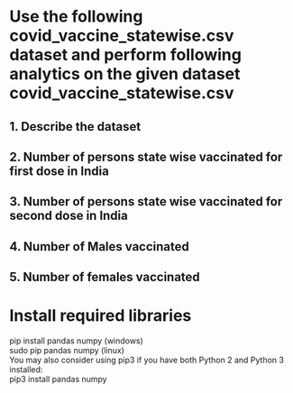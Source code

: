 # Use the following covid_vaccine_statewise.csv dataset and perform following analytics on the given dataset covid_vaccine_statewise.csv
## 1. Describe the dataset
## 2. Number of persons state wise vaccinated for first dose in India
## 3. Number of persons state wise vaccinated for second dose in India
## 4. Number of Males vaccinated
## 5. Number of females vaccinated

# Install required libraries
pip install pandas numpy (windows) <br>
sudo pip pandas numpy (linux) <br>
You may also consider using pip3 if you have both Python 2 and Python 3 installed:<br>
pip3 install pandas numpy

